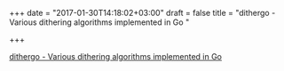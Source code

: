 +++
date = "2017-01-30T14:18:02+03:00"
draft = false
title = "dithergo - Various dithering algorithms implemented in Go "

+++

<p><a href="https://t.co/4ZN4EdNfe9">dithergo - Various dithering algorithms implemented in Go </a></p>
